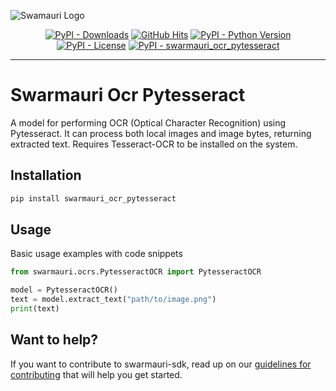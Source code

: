 
![Swamauri Logo](https://res.cloudinary.com/dbjmpekvl/image/upload/v1730099724/Swarmauri-logo-lockup-2048x757_hww01w.png)

<p align="center">
    <a href="https://pypi.org/project/swarmauri_ocr_pytesseract/">
        <img src="https://img.shields.io/pypi/dm/swarmauri_ocr_pytesseract" alt="PyPI - Downloads"/></a>
    <a href="https://github.com/swarmauri/swarmauri-sdk/pkgs/community/swarmauri_ocr_pytesseract/README.md">
        <img src="https://hits.seeyoufarm.com/api/count/incr/badge.svg?url=https://github.com/swarmauri/swarmauri-sdk/pkgs/community/swarmauri_ocr_pytesseract/README.md&count_bg=%2379C83D&title_bg=%23555555&icon=&icon_color=%23E7E7E7&title=hits&edge_flat=false" alt="GitHub Hits"/></a>
    <a href="https://pypi.org/project/swarmauri_ocr_pytesseract/">
        <img src="https://img.shields.io/pypi/pyversions/swarmauri_ocr_pytesseract" alt="PyPI - Python Version"/></a>
    <a href="https://pypi.org/project/swarmauri_ocr_pytesseract/">
        <img src="https://img.shields.io/pypi/l/swarmauri_ocr_pytesseract" alt="PyPI - License"/></a>
    <a href="https://pypi.org/project/swarmauri_ocr_pytesseract/">
        <img src="https://img.shields.io/pypi/v/swarmauri_ocr_pytesseract?label=swarmauri_ocr_pytesseract&color=green" alt="PyPI - swarmauri_ocr_pytesseract"/></a>
</p>

---

# Swarmauri Ocr Pytesseract

A model for performing OCR (Optical Character Recognition) using Pytesseract. It can process both local images and image bytes, returning extracted text. Requires Tesseract-OCR to be installed on the system.

## Installation

```bash
pip install swarmauri_ocr_pytesseract
```

## Usage
Basic usage examples with code snippets
```python
from swarmauri.ocrs.PytesseractOCR import PytesseractOCR

model = PytesseractOCR()
text = model.extract_text("path/to/image.png")
print(text)
```
## Want to help?

If you want to contribute to swarmauri-sdk, read up on our [guidelines for contributing](https://github.com/swarmauri/swarmauri-sdk/blob/master/contributing.md) that will help you get started.
